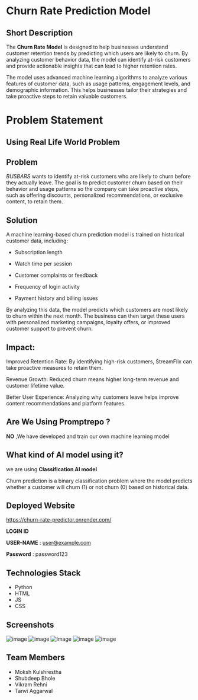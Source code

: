 
# Churn Rate Prediction Model 

## Short Description 
The **Churn Rate Model** is designed to help businesses understand customer retention trends by predicting which users are likely to churn. By analyzing customer behavior data, the model can identify at-risk customers and provide actionable insights that can lead to higher retention rates.

The model uses advanced machine learning algorithms to analyze various features of customer data, such as usage patterns, engagement levels, and demographic information. This helps businesses tailor their strategies and take proactive steps to retain valuable customers.



# Problem Statement
## Using Real Life World Problem 
## Problem
*BUSBARS* wants to identify at-risk customers who are likely to churn before they actually leave. The goal is to predict customer churn based on their behavior and usage patterns so the company can take proactive steps, such as offering discounts, personalized recommendations, or exclusive content, to retain them. 

## Solution 
A machine learning-based churn prediction model is trained on historical customer data, including:

* Subscription length

* Watch time per session

* Customer complaints or feedback

* Frequency of login activity

* Payment history and billing issues

By analyzing this data, the model predicts which customers are most likely to churn within the next month. The business can then target these users with personalized marketing campaigns, loyalty offers, or improved customer support to prevent churn.

## Impact:
Improved Retention Rate: By identifying high-risk customers, StreamFlix can take proactive measures to retain them.

Revenue Growth: Reduced churn means higher long-term revenue and customer lifetime value.

Better User Experience: Analyzing why customers leave helps improve content recommendations and platform features.

## Are We Using Promptrepo ?
**NO** ,We have developed and train our own machine learning model

## What kind of AI model using it? 
we are using **Classification AI model**

Churn prediction is a binary classification problem where the model predicts whether a customer will churn (1) or not churn (0) based on historical data.

## Deployed Website 
https://churn-rate-predictor.onrender.com/

**LOGIN ID**

**USER-NAME** : user@example.com

**Password** : password123

## Technologies Stack  
- Python
- HTML
- JS
- CSS 


## Screenshots 

![image](https://github.com/user-attachments/assets/b30d4444-dc49-40a3-9de2-6325d0b3280b)
![image](https://github.com/user-attachments/assets/02f6c58c-64f6-4109-a531-1349d1a3f02e)
![image](https://github.com/user-attachments/assets/9b4c6574-2050-40f4-98c1-b7f2b1266b36)
![image](https://github.com/user-attachments/assets/4d46e7b1-141c-47eb-9297-7049b0ca6c16)
![image](https://github.com/user-attachments/assets/790d172f-9730-4178-b71c-15ea3842908a)






## Team Members  
- Moksh Kulshrestha
- Shubdeep Bhole 
- Vikram Rehni 
- Tanvi Aggarwal








